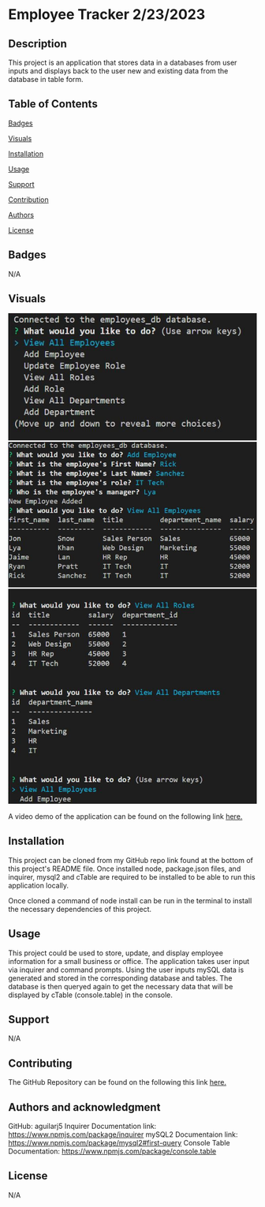 # Employee Tracker 2/23/2023

## Description

This project is an application that stores data in a databases from user inputs and displays back to the user new and existing data from the database in table form.

## Table of Contents

[Badges](#badges)

[Visuals](#visuals)

[Installation](#installation)

[Usage](#usage)

[Support](#support)

[Contribution](#contribution)

[Authors](#authors)

[License](#license)

<a name="badges"/>

## Badges

N/A

<a name="visuals"/>

## Visuals

![alt Preview of application](./develop/assets/images/preview1.JPG)
![alt Preview of application](./develop/assets/images/preview2.JPG)
![alt Preview of application](./develop/assets/images/preview3.JPG)

A video demo of the application can be found on the following link [here.](https://drive.google.com/file/d/1juA3aD5MedVRveKHThEQXrZyq5EPh0Dy/view)

<a name="installation"/>

## Installation

This project can be cloned from my GitHub repo link found at the bottom of this project's README file. Once installed node, package.json files, and inquirer, mysql2 and cTable are required to be installed to be able to run this application locally.

Once cloned a command of node install can be run in the terminal to install the necessary dependencies of this project.

<a name="usage"/>

## Usage

This project could be used to store, update, and display employee information for a small business or office. The application takes user input via inquirer and command prompts. Using the user inputs mySQL data is generated and stored in the corresponding database and tables. The database is then queryed again to get the necessary data that will be displayed by cTable (console.table) in the console.

<a name="support"/>

## Support

N/A

<a name="contribution"/>

## Contributing

The GitHub Repository can be found on the following this link [here.](https://github.com/aguilarj5/Employee-Tracker.git)

<a name="authors"/>

## Authors and acknowledgment

GitHub: aguilarj5
Inquirer Documentation link: https://www.npmjs.com/package/inquirer
mySQL2 Documentaion link: https://www.npmjs.com/package/mysql2#first-query
Console Table Documentation: https://www.npmjs.com/package/console.table

<a name="license"/>

## License

N/A
